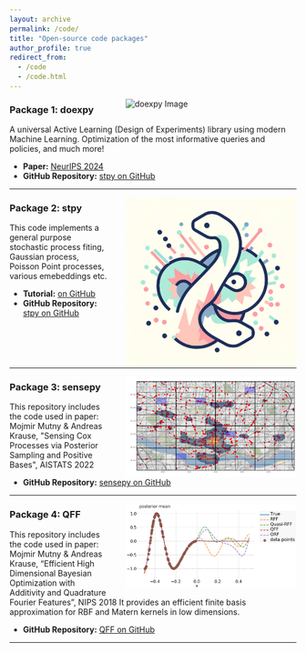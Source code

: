 ```yaml
---
layout: archive
permalink: /code/
title: "Open-source code packages"
author_profile: true
redirect_from: 
  - /code
  - /code.html
---
```

<!-- 
### Package 1: doexpy
This repostirory implements an advanced experim
- **GitHub Repository:** [doexpy on GitHub](https://github.com/Mojusko/doexpy) -->

<style>
img {
    float: right; /* Align images to the right */
    margin-left: 30px; /* Add some space between the text and the image */
    width: 300px; /* Fixed width for all images */
    height: auto; /* Maintain aspect ratio */
}
hr {
    clear: both; /* Ensures the horizontal line is not affected by floating elements */
}
</style>

![doexpy Image](https://github.com/Mojusko/experiment-design-mdp/blob/main/icon.png) 
### Package 1: doexpy
A universal Active Learning (Design of Experiments) library using modern Machine Learning. Optimization of the most informative queries and policies, and much more! 
- **Paper:** [NeurIPS 2024](https://arxiv.org/abs/2402.08406)
- **GitHub Repository:** [stpy on GitHub](https://github.com/Mojusko/experiment-design-mdp)


***

![stpy Image](https://github.com/Mojusko/stpy/blob/stable/stpy.png) 
### Package 2: stpy
This code implements a general purpose stochastic process fiting, Gaussian process, Poisson Point processes, various emebeddings etc. 
- **Tutorial:** [on GitHub](https://github.com/Mojusko/stpy/tree/stable/tutorials)
- **GitHub Repository:** [stpy on GitHub](https://github.com/Mojusko/stpy)

***


![sensepy Image](/files/images/sensepy.png)
### Package 3: sensepy
This repository includes the code used in paper: Mojmir Mutny & Andreas Krause, "Sensing Cox Processes via Posterior Sampling and Positive Bases", AISTATS 2022
- **GitHub Repository:** [sensepy on GitHub](https://github.com/Mojusko/sensepy)

***

![QFF Image](/files/images/qff.png)
### Package 4: QFF
This repository includes the code used in paper: Mojmir Mutny & Andreas Krause, “Efficient High Dimensional Bayesian Optimization with Additivity and Quadrature Fourier Features”, NIPS 2018 It provides an efficient finite basis approximation for RBF and Matern kernels in low dimensions.
- **GitHub Repository:** [QFF on GitHub](https://github.com/Mojusko/QFF)

***
